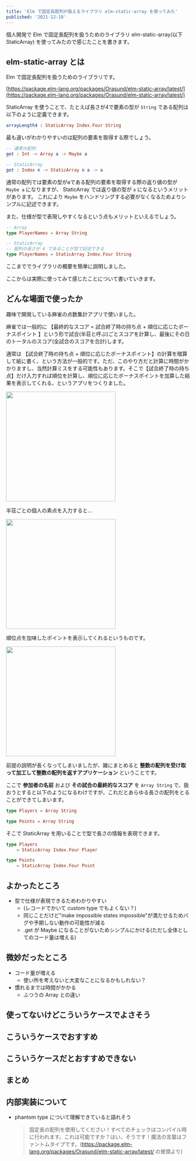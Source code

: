 ```yaml
---
title: 'Elm で固定長配列が扱えるライブラリ elm-static-array を使ってみた'
published: '2021-12-18'
---
```


個人開発で Elm で固定長配列を扱うためのライブラリ elm-static-array(以下 StaticArray) を使ってみたので感じたことを書きます。

## elm-static-array とは
Elm で固定長配列を扱うためのライブラリです。

[https://package.elm-lang.org/packages/Orasund/elm-static-array/latest/](https://package.elm-lang.org/packages/Orasund/elm-static-array/latest/)


StaticArray を使うことで、たとえば長さが4で要素の型が `String` である配列は以下のように定義できます。

```elm
arrayLength4 : StaticArray Index.Four String
```

最も違いがわかりやすいのは配列の要素を取得する際でしょう。

```elm
-- 通常の配列
get : Int -> Array a -> Maybe a

-- StaticArray
get : Index n -> StaticArray n a -> a
```

通常の配列では要素の型がaである配列の要素を取得する際の返り値の型が `Maybe a` になりますが、 StaticArray では返り値の型が `a` になるというメリットがあります。
これにより `Maybe` をハンドリングする必要がなくなるためよりシンプルに記述できます。

また、仕様が型で表現しやすくなるという点もメリットといえるでしょう。

```elm
-- Array
type PlayerNames = Array String

-- StaticArray
-- 配列の長さが 4 であることが型で記述できる
type PlayerNames = StaticArray Index.Four String
```
ここまででライブラリの概要を簡単に説明しました。

ここからは実際に使ってみて感じたことについて書いていきます。

## どんな場面で使ったか
趣味で開発している麻雀の点数集計アプリで使いました。

麻雀では一般的に 【最終的なスコア = 試合終了時の持ち点 + 順位に応じたボーナスポイント 】という形で試合(半荘と呼ぶ)ごとスコアを計算し、最後にその日のトータルのスコア(全試合のスコアを合計)します。

通常は 【試合終了時の持ち点 + 順位に応じたボーナスポイント】の計算を暗算して紙に書く、という方法が一般的です。ただ、このやり方だと計算に時間がかかりますし、当然計算ミスをする可能性もあります。そこで【試合終了時の持ち点】だけ入力すれば順位を計算し、順位に応じたボーナスポイントを加算した結果を表示してくれる、というアプリをつくりました。



<img src='https://user-images.githubusercontent.com/49891479/144570446-7500f69d-cc20-48ef-a68e-d34373e864a7.png' height=300/>

半荘ごとの個人の素点を入力すると...

<img src='https://user-images.githubusercontent.com/49891479/144571507-4c7cf8ac-0a0e-4c49-bb69-3e5642c1ecd0.png' height=300/>

順位点を加味したポイントを表示してくれるというものです。

<img src='https://user-images.githubusercontent.com/49891479/144571797-b96d4ab2-a7d7-45c6-91aa-5a913e2d92ea.png' height=300/>

前提の説明が長くなってしまいましたが、雑にまとめると **整数の配列を受け取って加工して整数の配列を返すアプリケーション** ということです。

ここで **参加者の名前** および **その試合の最終的なスコア** を `Array String` で、扱おうとすると以下のようになるわけですが、これだとあらゆる長さの配列をとることができてしまいます。

```elm
type Players = Array String

type Points = Array String
```

そこで StaticArray を用いることで型で長さの情報を表現できます。

```elm
type Players
    = StaticArray Index.Four Player

type Points
    = StaticArray Index.Four Point
```

<!-- TODO: これ蛇足かも。全体を見直した上で必要そうだったらかく -->
<!-- レコードで持つことも考えたけど -->
<!--       - レコードだと map が面倒臭い。本来の用途じゃないし。 -->

## よかったところ
  - 型で仕様が表現できるためわかりやすい
    - (レコードでかいて custom type でもよくない？)
    - 同じことだけど"make impossible states impossible"が満たせるためバグや予期しない動作の可能性が減る
    - .get が Maybe になることがないためシンプルにかける(ただし全体としてのコード量は増える)
## 微妙だったところ
  - コード量が増える
    - 使い所を考えないと大変なことになるかもしれない？
  - 慣れるまでは時間がかかる
    - ふつうの Array との違い
## 使ってないけどこういうケースでよさそう
## こういうケースでおすすめ
## こういうケースだとおすすめできない
## まとめ
## 内部実装について
  - phantom type について理解できていると語れそう
    > 固定長の配列を使用してください！すべてのチェックはコンパイル時に行われます。これは可能ですか？はい、そうです！魔法の言葉はファントムタイプです。(https://package.elm-lang.org/packages/Orasund/elm-static-array/latest/ の冒頭より)



